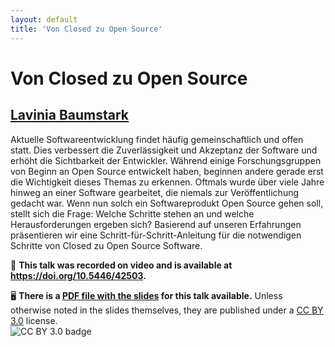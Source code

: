 ```yaml
---
layout: default
title: 'Von Closed zu Open Source'
---
```


# Von Closed zu Open Source

## [Lavinia Baumstark](../../speaker/CA8NEN/)

Aktuelle Softwareentwicklung findet häufig gemeinschaftlich und offen statt. Dies verbessert die Zuverlässigkeit und Akzeptanz der Software und erhöht die Sichtbarkeit der Entwickler. Während einige Forschungsgruppen von Beginn an Open Source entwickelt haben, beginnen andere gerade erst die Wichtigkeit dieses Themas zu erkennen. Oftmals wurde über viele Jahre hinweg an einer Software gearbeitet, die niemals zur Veröffentlichung gedacht war. Wenn nun solch ein Softwareprodukt Open Source gehen soll, stellt sich die Frage: Welche Schritte stehen an und welche Herausforderungen ergeben sich? Basierend auf unseren Erfahrungen präsentieren wir eine Schritt-für-Schritt-Anleitung für die notwendigen Schritte von Closed zu Open Source Software.

🎥 **This talk was recorded on video and is available at <https://doi.org/10.5446/42503>.**

🖥 **There is a [PDF file with the slides](slides.pdf) for this talk available.** Unless otherwise noted in the slides themselves, they are published under a [CC BY 3.0](https://creativecommons.org/licenses/by/3.0/legalcode) license.  
![CC BY 3.0 badge](https://licensebuttons.net/l/by/3.0/80x15.png)